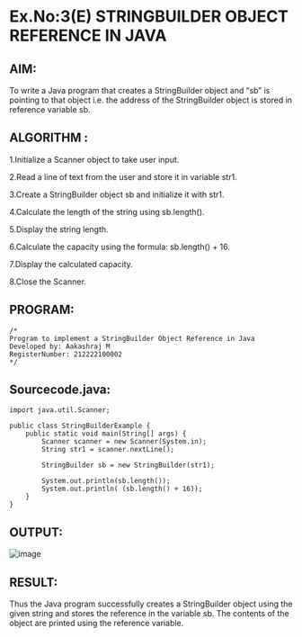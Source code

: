 # Ex.No:3(E)  STRINGBUILDER OBJECT REFERENCE IN JAVA

## AIM:
To write a Java program that creates a StringBuilder object and “sb” is pointing to that object i.e. the address of the StringBuilder object is stored in reference variable sb.

## ALGORITHM :
1.Initialize a Scanner object to take user input.

2.Read a line of text from the user and store it in variable str1.

3.Create a StringBuilder object sb and initialize it with str1.

4.Calculate the length of the string using sb.length().

5.Display the string length.

6.Calculate the capacity using the formula: sb.length() + 16.

7.Display the calculated capacity.

8.Close the Scanner.




## PROGRAM:
 ```
/*
Program to implement a StringBuilder Object Reference in Java
Developed by: Aakashraj M
RegisterNumber: 212222100002
*/
```

## Sourcecode.java:

```
import java.util.Scanner;

public class StringBuilderExample {
    public static void main(String[] args) {
        Scanner scanner = new Scanner(System.in);
        String str1 = scanner.nextLine();

        StringBuilder sb = new StringBuilder(str1);

        System.out.println(sb.length());
        System.out.println( (sb.length() + 16));
    }
}
```





## OUTPUT:

![image](https://github.com/user-attachments/assets/a5b6874a-820a-4523-9962-8be0416f9665)


## RESULT:
Thus the Java program successfully creates a StringBuilder object using the given string and stores the reference in the variable sb. The contents of the object are printed using the reference variable.

